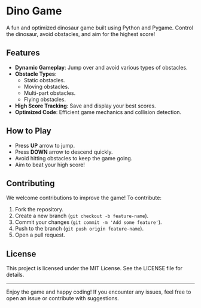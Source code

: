 # Dino Game

A fun and optimized dinosaur game built using Python and Pygame. Control the dinosaur, avoid obstacles, and aim for the highest score!

## Features

- **Dynamic Gameplay**: Jump over and avoid various types of obstacles.
- **Obstacle Types**:
  - Static obstacles.
  - Moving obstacles.
  - Multi-part obstacles.
  - Flying obstacles.
- **High Score Tracking**: Save and display your best scores.
- **Optimized Code**: Efficient game mechanics and collision detection.



## How to Play

- Press **UP** arrow to jump.
- Press **DOWN** arrow to descend quickly.
- Avoid hitting obstacles to keep the game going.
- Aim to beat your high score!


## Contributing

We welcome contributions to improve the game! To contribute:
1. Fork the repository.
2. Create a new branch (`git checkout -b feature-name`).
3. Commit your changes (`git commit -m 'Add some feature'`).
4. Push to the branch (`git push origin feature-name`).
5. Open a pull request.

## License

This project is licensed under the MIT License. See the LICENSE file for details.

---

Enjoy the game and happy coding! If you encounter any issues, feel free to open an issue or contribute with suggestions.

